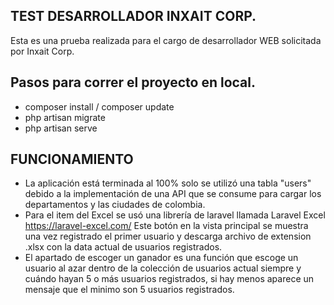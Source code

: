 
## TEST DESARROLLADOR INXAIT CORP.


Esta es una prueba realizada para el cargo de desarrollador WEB solicitada por Inxait Corp.

## Pasos para correr el proyecto en local.

- composer install / composer update
- php artisan migrate
- php artisan serve 

## FUNCIONAMIENTO
- La aplicación está terminada al 100% solo se utilizó una tabla "users" debido a la implementación de una API que se consume para cargar los departamentos y las ciudades de colombia.
- Para el item del Excel se usó una librería de laravel llamada Laravel Excel https://laravel-excel.com/ Este botón en la vista principal se muestra una vez registrado el primer usuario y descarga archivo de extension .xlsx con la data actual de usuarios registrados.
- El apartado de escoger un ganador es una función que escoge un usuario al azar dentro de la colección de usuarios actual siempre y cuándo hayan 5 o más usuarios registrados, si hay menos aparece un mensaje que el minimo son 5 usuarios registrados.
